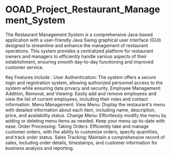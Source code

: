# OOAD_Project_Restaurant_Management_System
The Restaurant Management System is a comprehensive Java-based application with a user-friendly Java Swing graphical user interface (GUI) designed to streamline and enhance the management of restaurant operations. This system provides a centralized platform for restaurant owners and managers to efficiently handle various aspects of their establishment, ensuring smooth day-to-day functioning and improved customer service.

Key Features include :
User Authentication: The system offers a secure login and registration system, allowing authorized personnel access to the system while ensuring data privacy and security.
Employee Management:
Addition, Removal, and Viewing: Easily add and remove employees and view the list of current employees, including their roles and contact information.
Menu Management:
View Menu: Display the restaurant's menu with detailed information about each item, including name, description, price, and availability status.
Change Menu: Effortlessly modify the menu by adding or deleting menu items as needed. Keep your menu up-to-date with ease.
Order Processing:
Taking Orders: Efficiently take and manage customer orders, with the ability to customize orders, specify quantities, and track order status.
Sales Tracking: Maintain a comprehensive record of sales, including order details, timestamps, and customer information for business analysis and reporting.
